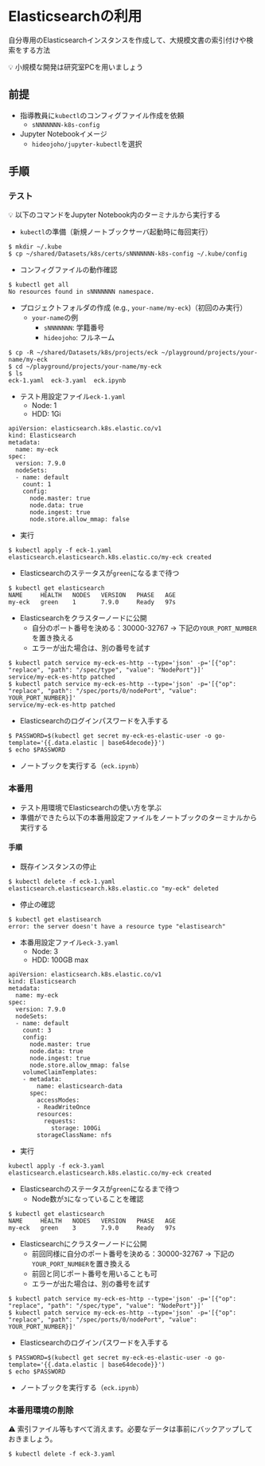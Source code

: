 # Elasticsearchの利用

自分専用のElasticsearchインスタンスを作成して、大規模文書の索引付けや検索をする方法

:bulb: 小規模な開発は研究室PCを用いましょう

## 前提

- 指導教員に`kubectl`のコンフィグファイル作成を依頼
  - `sNNNNNNN-k8s-config`
- Jupyter Notebookイメージ
  - `hideojoho/jupyter-kubectl`を選択

## 手順

### テスト
:bulb: 以下のコマンドをJupyter Notebook内のターミナルから実行する

- `kubectl`の準備（新規ノートブックサーバ起動時に毎回実行）

```
$ mkdir ~/.kube
$ cp ~/shared/Datasets/k8s/certs/sNNNNNNN-k8s-config ~/.kube/config
```

- コンフィグファイルの動作確認
```
$ kubectl get all
No resources found in sNNNNNNN namespace.
```

- プロジェクトフォルダの作成 (e.g., `your-name/my-eck`)（初回のみ実行）
  - `your-name`の例
    - `sNNNNNNN`: 学籍番号
    - `hideojoho`: フルネーム

```
$ cp -R ~/shared/Datasets/k8s/projects/eck ~/playground/projects/your-name/my-eck
$ cd ~/playground/projects/your-name/my-eck
$ ls
eck-1.yaml  eck-3.yaml  eck.ipynb
```

- テスト用設定ファイル`eck-1.yaml`
  - Node: 1
  - HDD: 1Gi

```
apiVersion: elasticsearch.k8s.elastic.co/v1
kind: Elasticsearch
metadata:
  name: my-eck
spec:
  version: 7.9.0
  nodeSets:
  - name: default
    count: 1
    config:
      node.master: true
      node.data: true
      node.ingest: true
      node.store.allow_mmap: false
```

- 実行

```
$ kubectl apply -f eck-1.yaml
elasticsearch.elasticsearch.k8s.elastic.co/my-eck created
```

- Elasticsearchのステータスが`green`になるまで待つ

```
$ kubectl get elasticsearch
NAME     HEALTH   NODES   VERSION   PHASE   AGE
my-eck   green    1       7.9.0     Ready   97s
```

- Elasticsearchをクラスターノードに公開
  - 自分のポート番号を決める：30000-32767 → 下記の`YOUR_PORT_NUMBER`を置き換える
  - エラーが出た場合は、別の番号を試す

```
$ kubectl patch service my-eck-es-http --type='json' -p='[{"op": "replace", "path": "/spec/type", "value": "NodePort"}]'
service/my-eck-es-http patched
$ kubectl patch service my-eck-es-http --type='json' -p='[{"op": "replace", "path": "/spec/ports/0/nodePort", "value": YOUR_PORT_NUMBER}]'
service/my-eck-es-http patched
```

- Elasticsearchのログインパスワードを入手する

```
$ PASSWORD=$(kubectl get secret my-eck-es-elastic-user -o go-template='{{.data.elastic | base64decode}}')
$ echo $PASSWORD
```

- ノートブックを実行する（`eck.ipynb`）

### 本番用

- テスト用環境でElasticsearchの使い方を学ぶ
- 準備ができたら以下の本番用設定ファイルをノートブックのターミナルから実行する

#### 手順

- 既存インスタンスの停止

```
$ kubectl delete -f eck-1.yaml
elasticsearch.elasticsearch.k8s.elastic.co "my-eck" deleted
```

- 停止の確認

```
$ kubectl get elastisearch
error: the server doesn't have a resource type "elastisearch"
```

- 本番用設定ファイル`eck-3.yaml`
  - Node: 3
  - HDD: 100GB max

```
apiVersion: elasticsearch.k8s.elastic.co/v1
kind: Elasticsearch
metadata:
  name: my-eck
spec:
  version: 7.9.0
  nodeSets:
  - name: default
    count: 3
    config:
      node.master: true
      node.data: true
      node.ingest: true
      node.store.allow_mmap: false
    volumeClaimTemplates:
    - metadata:
        name: elasticsearch-data
      spec:
        accessModes:
        - ReadWriteOnce
        resources:
          requests:
            storage: 100Gi
        storageClassName: nfs
```

- 実行

```
kubectl apply -f eck-3.yaml
elasticsearch.elasticsearch.k8s.elastic.co/my-eck created
```

- Elasticsearchのステータスが`green`になるまで待つ
  - Node数が`3`になっていることを確認

```
$ kubectl get elasticsearch
NAME     HEALTH   NODES   VERSION   PHASE   AGE
my-eck   green    3       7.9.0     Ready   97s
```

- Elasticsearchにクラスターノードに公開
  - 前回同様に自分のポート番号を決める：30000-32767 → 下記の`YOUR_PORT_NUMBER`を置き換える
  - 前回と同じポート番号を用いることも可
  - エラーが出た場合は、別の番号を試す

```
$ kubectl patch service my-eck-es-http --type='json' -p='[{"op": "replace", "path": "/spec/type", "value": "NodePort"}]'
$ kubectl patch service my-eck-es-http --type='json' -p='[{"op": "replace", "path": "/spec/ports/0/nodePort", "value": YOUR_PORT_NUMBER}]'
```

- Elasticsearchのログインパスワードを入手する

```
$ PASSWORD=$(kubectl get secret my-eck-es-elastic-user -o go-template='{{.data.elastic | base64decode}}')
$ echo $PASSWORD
```

- ノートブックを実行する（`eck.ipynb`）


### 本番用環境の削除

:warning: 索引ファイル等もすべて消えます。必要なデータは事前にバックアップしておきましょう。

```
$ kubectl delete -f eck-3.yaml
```
